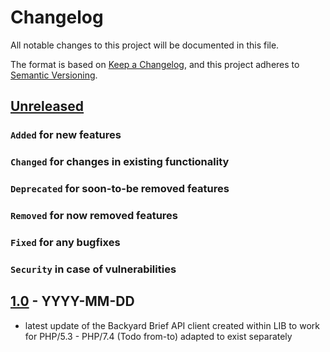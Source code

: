 # Changelog
All notable changes to this project will be documented in this file.

The format is based on [Keep a Changelog](https://keepachangelog.com/en/1.0.0/),
and this project adheres to [Semantic Versioning](https://semver.org/spec/v2.0.0.html).

## [Unreleased]
### `Added` for new features

### `Changed` for changes in existing functionality

### `Deprecated` for soon-to-be removed features

### `Removed` for now removed features

### `Fixed` for any bugfixes

### `Security` in case of vulnerabilities

## [1.0] - YYYY-MM-DD
- latest update of the Backyard Brief API client created within LIB to work for PHP/5.3 - PHP/7.4 (Todo from-to) adapted to exist separately

[Unreleased]: https://github.com/WorkOfStan/seablast-brief-api-client/compare/v0.1...HEAD
[1.0]: https://github.com/WorkOfStan/seablast-brief-api-client/releases/tag/v1.0
